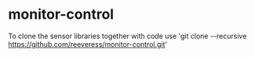 # monitor-control
To clone the sensor libraries together with code use 'git clone --recursive https://github.com/reeveress/monitor-control.git'
